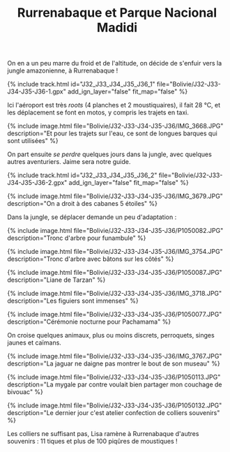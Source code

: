 ﻿---
title: "Rurrenabaque et Parque Nacional Madidi"
permalink: /Bolivie/J32-J33-J34-J35-J36/
sidebar:
  nav: "bolivie"
enable_tracks: true
---

On en a un peu marre du froid et de l'altitude, on décide de s'enfuir vers la jungle amazonienne, à Rurrenabaque !

{% include track.html id="J32_J33_J34_J35_J36_1" file="Bolivie/J32-J33-J34-J35-J36-1.gpx" add_ign_layer="false" fit_map="false" %}

Ici l'aéroport est très *roots* (4 planches et 2 moustiquaires), il fait 28 °C, et les déplacement se font en motos, y compris les trajets en taxi.

{% include image.html file="Bolivie/J32-J33-J34-J35-J36/IMG_3668.JPG" description="Et pour les trajets sur l'eau, ce sont de longues barques qui sont utilisées" %}

On part ensuite *se perdre* quelques jours dans la jungle, avec quelques autres aventuriers. Jaime sera notre guide.

{% include track.html id="J32_J33_J34_J35_J36_2" file="Bolivie/J32-J33-J34-J35-J36-2.gpx" add_ign_layer="false" fit_map="false" %}

{% include image.html file="Bolivie/J32-J33-J34-J35-J36/IMG_3679.JPG" description="On a droit à des cabanes 5 étoiles" %}

Dans la jungle, se déplacer demande un peu d'adaptation :

{% include image.html file="Bolivie/J32-J33-J34-J35-J36/P1050082.JPG" description="Tronc d'arbre pour funambule" %}

{% include image.html file="Bolivie/J32-J33-J34-J35-J36/IMG_3754.JPG" description="Tronc d'arbre avec bâtons sur les côtés" %}

{% include image.html file="Bolivie/J32-J33-J34-J35-J36/P1050087.JPG" description="Liane de Tarzan" %}

{% include image.html file="Bolivie/J32-J33-J34-J35-J36/IMG_3718.JPG" description="Les figuiers sont immenses" %}

{% include image.html file="Bolivie/J32-J33-J34-J35-J36/P1050077.JPG" description="Cérémonie nocturne pour Pachamama" %}

On croise quelques animaux, plus ou moins discrets, perroquets, singes jaunes et caïmans.

{% include image.html file="Bolivie/J32-J33-J34-J35-J36/IMG_3767.JPG" description="La jaguar ne daigne pas montrer le bout de son museau" %}

{% include image.html file="Bolivie/J32-J33-J34-J35-J36/P1050113.JPG" description="La mygale par contre voulait bien partager mon couchage de bivouac" %}

{% include image.html file="Bolivie/J32-J33-J34-J35-J36/P1050132.JPG" description="Le dernier jour c'est atelier confection de colliers souvenirs" %}

Les colliers ne suffisant pas, Lisa ramène à Rurrenabaque d'autres souvenirs : 11 tiques et plus de 100 piqûres de moustiques !
